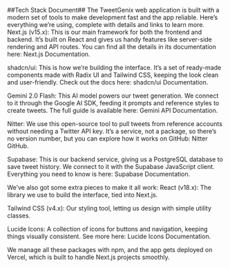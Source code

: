 ##Tech Stack Document##
The TweetGenix web application is built with a modern set of tools to make development fast and the app reliable. Here’s everything we’re using, complete with details and links to learn more.
Next.js (v15.x): This is our main framework for both the frontend and backend. It’s built on React and gives us handy features like server-side rendering and API routes. You can find all the details in its documentation here: Next.js Documentation.

shadcn/ui: This is how we’re building the interface. It’s a set of ready-made components made with Radix UI and Tailwind CSS, keeping the look clean and user-friendly. Check out the docs here: shadcn/ui Documentation.

Gemini 2.0 Flash: This AI model powers our tweet generation. We connect to it through the Google AI SDK, feeding it prompts and reference styles to create tweets. The full guide is available here: Gemini API Documentation.

Nitter: We use this open-source tool to pull tweets from reference accounts without needing a Twitter API key. It’s a service, not a package, so there’s no version number, but you can explore how it works on GitHub: Nitter GitHub.

Supabase: This is our backend service, giving us a PostgreSQL database to save tweet history. We connect to it with the Supabase JavaScript client. Everything you need to know is here: Supabase Documentation.

We’ve also got some extra pieces to make it all work:
React (v18.x): The library we use to build the interface, tied into Next.js.

Tailwind CSS (v4.x): Our styling tool, letting us design with simple utility classes.

Lucide Icons: A collection of icons for buttons and navigation, keeping things visually consistent. See more here: Lucide Icons Documentation.

We manage all these packages with npm, and the app gets deployed on Vercel, which is built to handle Next.js projects smoothly.

